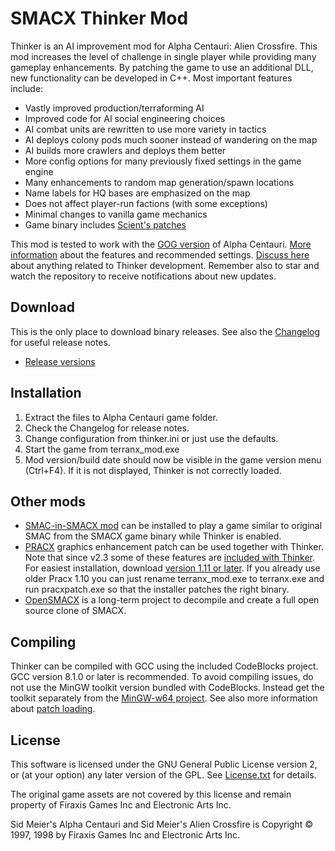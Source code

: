 
SMACX Thinker Mod
=================

Thinker is an AI improvement mod for Alpha Centauri: Alien Crossfire.
This mod increases the level of challenge in single player while providing many gameplay enhancements.
By patching the game to use an additional DLL, new functionality can be developed in C++. Most important features include:

* Vastly improved production/terraforming AI
* Improved code for AI social engineering choices
* AI combat units are rewritten to use more variety in tactics
* AI deploys colony pods much sooner instead of wandering on the map
* AI builds more crawlers and deploys them better
* More config options for many previously fixed settings in the game engine
* Many enhancements to random map generation/spawn locations
* Name labels for HQ bases are emphasized on the map
* Does not affect player-run factions (with some exceptions)
* Minimal changes to vanilla game mechanics
* Game binary includes [Scient's patches](Details.md)

This mod is tested to work with the [GOG version](https://www.gog.com/game/sid_meiers_alpha_centauri) of Alpha Centauri.
[More information](Details.md) about the features and recommended settings.
[Discuss here](https://github.com/induktio/thinker/discussions) about anything related to Thinker development.
Remember also to star and watch the repository to receive notifications about new updates.


Download
--------
This is the only place to download binary releases. See also the [Changelog](Changelog.md) for useful release notes.

* [Release versions](https://www.dropbox.com/sh/qsps5bhz8v020o9/AAAp6ioWxdo7vnG6Ity5W3o1a?dl=0&lst=)


Installation
------------
1. Extract the files to Alpha Centauri game folder.
2. Check the Changelog for release notes.
3. Change configuration from thinker.ini or just use the defaults.
4. Start the game from terranx_mod.exe
5. Mod version/build date should now be visible in the game version menu (Ctrl+F4). If it is not displayed, Thinker is not correctly loaded.


Other mods
----------
* [SMAC-in-SMACX mod](Details.md#smac-in-smacx-mod) can be installed to play a game similar to original SMAC from the SMACX game binary while Thinker is enabled.
* [PRACX](https://github.com/DrazharLn/pracx) graphics enhancement patch can be used together with Thinker. Note that since v2.3 some of these features are [included with Thinker](Details.md#compatibility-with-other-mods). For easiest installation, download [version 1.11 or later](https://github.com/DrazharLn/pracx/releases/). If you already use older Pracx 1.10 you can just rename terranx_mod.exe to terranx.exe and run pracxpatch.exe so that the installer patches the right binary.
* [OpenSMACX](https://github.com/b-casey/OpenSMACX) is a long-term project to decompile and create a full open source clone of SMACX.


Compiling
---------
Thinker can be compiled with GCC using the included CodeBlocks project. GCC version 8.1.0 or later is recommended.
To avoid compiling issues, do not use the MinGW toolkit version bundled with CodeBlocks.
Instead get the toolkit separately from the [MinGW-w64 project](https://sourceforge.net/projects/mingw-w64/files/mingw-w64/mingw-w64-release/).
See also more information about [patch loading](tools/Patching.md).


License
-------
This software is licensed under the GNU General Public License version 2, or (at your option) any later version of the GPL. See [License.txt](License.txt) for details.

The original game assets are not covered by this license and remain property of Firaxis Games Inc and Electronic Arts Inc.

Sid Meier's Alpha Centauri and Sid Meier's Alien Crossfire is Copyright © 1997, 1998 by Firaxis Games Inc and Electronic Arts Inc.
